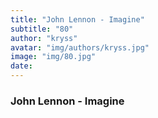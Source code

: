```yaml
---
title: "John Lennon - Imagine"
subtitle: "80"
author: "kryss"
avatar: "img/authors/kryss.jpg"
image: "img/80.jpg"
date:
---
```


### John Lennon - Imagine
